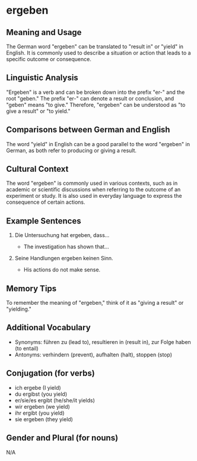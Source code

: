 # ergeben
## Meaning and Usage
The German word "ergeben" can be translated to "result in" or "yield" in English. It is commonly used to describe a situation or action that leads to a specific outcome or consequence.

## Linguistic Analysis
"Ergeben" is a verb and can be broken down into the prefix "er-" and the root "geben." The prefix "er-" can denote a result or conclusion, and "geben" means "to give." Therefore, "ergeben" can be understood as "to give a result" or "to yield."

## Comparisons between German and English
The word "yield" in English can be a good parallel to the word "ergeben" in German, as both refer to producing or giving a result.

## Cultural Context
The word "ergeben" is commonly used in various contexts, such as in academic or scientific discussions when referring to the outcome of an experiment or study. It is also used in everyday language to express the consequence of certain actions.

## Example Sentences
1. Die Untersuchung hat ergeben, dass...
   - The investigation has shown that...

2. Seine Handlungen ergeben keinen Sinn.
   - His actions do not make sense.

## Memory Tips
To remember the meaning of "ergeben," think of it as "giving a result" or "yielding."

## Additional Vocabulary
- Synonyms: führen zu (lead to), resultieren in (result in), zur Folge haben (to entail)
- Antonyms: verhindern (prevent), aufhalten (halt), stoppen (stop)

## Conjugation (for verbs)
- ich ergebe (I yield)
- du ergibst (you yield)
- er/sie/es ergibt (he/she/it yields)
- wir ergeben (we yield)
- ihr ergibt (you yield)
- sie ergeben (they yield)

## Gender and Plural (for nouns)
N/A